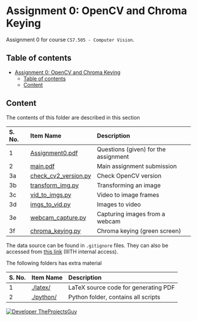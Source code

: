 # Assignment 0: OpenCV and Chroma Keying

Assignment 0 for course `CS7.505 - Computer Vision`.

## Table of contents

- [Assignment 0: OpenCV and Chroma Keying](#assignment-0-opencv-and-chroma-keying)
    - [Table of contents](#table-of-contents)
    - [Content](#content)

## Content

The contents of this folder are described in this section

| S. No. | Item Name | Description |
| :---- | :---- | :---- |
| 1 | [Assignment0.pdf](./Assignment0.pdf) | Questions (given) for the assignment |
| 2 | [main.pdf](./latex/main.pdf) | Main assignment submission |
| 3a | [check_cv2_version.py](./python/check_cv2_version.py) | Check OpenCV version |
| 3b | [transform_img.py](./python/transform_img.py) | Transforming an image |
| 3c | [vid_to_imgs.py](./python/vid_to_imgs.py) | Video to image frames |
| 3d | [imgs_to_vid.py](./python/imgs_to_vid.py) | Images to video |
| 3e | [webcam_capture.py](./python/webcam_capture.py) | Capturing images from a webcam |
| 3f | [chroma_keying.py](./python/chroma_keying.py) | Chroma keying (green screen) |

The data source can be found in `.gitignore` files. They can also be accessed from [this link](https://bit.ly/3A3MCl2) (IIITH internal access).

The following folders has extra material

| S. No. | Item Name | Description |
| :---- | :---- | :---- |
| 1 | [./latex/](./latex/) | LaTeX source code for generating PDF |
| 2 | [./python/](./python/) | Python folder, contains all scripts |

[![Developer TheProjectsGuy][dev-shield]][dev-profile-link]

[dev-shield]: https://img.shields.io/badge/Developer-TheProjectsGuy-blue
[dev-profile-link]: https://github.com/TheProjectsGuy
